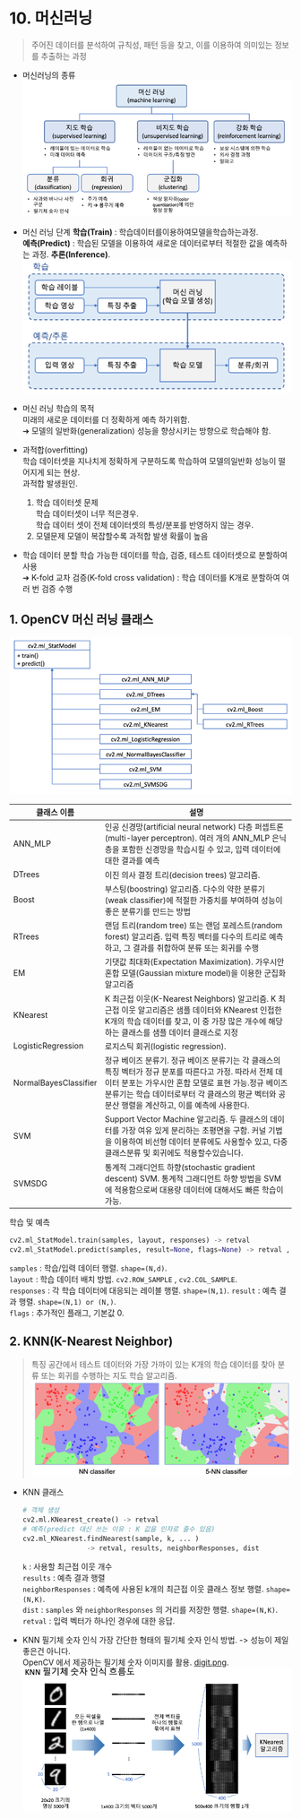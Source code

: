 ﻿# 10. 머신러닝
>주어진 데이터를 분석하여 규칙성, 패턴 등을 찾고, 이를 이용하여 의미있는 정보를 추출하는 과정

* 머신러닝의 종류
![kind](./image/kind.png)

* 머신 러닝 단계
	**학습(Train)** : 학습데이터를이용하여모델을학습하는과정.  
	**예측(Predict)** : 학습된 모델을 이용하여 새로운 데이터로부터 적절한 값을 예측하는 과정. **추론(Inference)**.  
	![level](./image/level.png)

* 머신 러닝 학습의 목적  
	미래의 새로운 데이터를 더 정확하게 예측 하기위함.  
	➔ 모델의 일반화(generalization) 성능을 향상시키는 방향으로 학습해야 함.

* 과적합(overfitting)  
	학습 데이터셋을 지나치게 정확하게 구분하도록 학습하여 모델의일반화 성능이 떨어지게 되는 현상.  
	과적합 발생원인.  
	1. 학습 데이터셋 문제  
		학습 데이터셋이 너무 적은경우.  
		학습 데이터 셋이 전체 데이터셋의 특성/분포를 반영하지 않는 경우.  
	2. 모델문제 
		모델이 복잡할수록 과적합 발생 확률이 높음

* 학습 데이터 분할
	학습 가능한 데이터를 학습, 검증, 테스트 데이터셋으로 분할하여사용  
	➔ K-fold 교차 검증(K-fold cross validation) : 학습 데이터를 K개로 분할하여 여러 번 검증 수행


## 1. OpenCV 머신 러닝 클래스
![mlclass](./image/mlclass.png)


|클래스 이름|설명|
|-----|---|
|ANN_MLP|인공 신경망(artificial neural network) 다층 퍼셉트론(multi-layer perceptron). 여러 개의 ANN_MLP 은닉층을 포함한 신경망을 학습시킬 수 있고, 입력 데이터에 대한 결과를 예측|
|DTrees|이진 의사 결정 트리(decision trees) 알고리즘.|
|Boost|부스팅(boostring) 알고리즘. 다수의 약한 분류기(weak classifier)에 적절한 가중치를 부여하여 성능이 좋은 분류기를 만드는 방법|
|RTrees|랜덤 트리(random tree) 또는 랜덤 포레스트(random forest) 알고리즘. 입력 특징 벡터를 다수의 트리로 예측하고, 그 결과를 취합하여 분류 또는 회귀를 수행|
|EM|기댓값 최대화(Expectation Maximization). 가우시안 혼합 모델(Gaussian mixture model)을 이용한 군집화 알고리즘|
|KNearest|K 최근접 이웃(K-Nearest Neighbors) 알고리즘. K 최근접 이웃 알고리즘은 샘플 데이터와 KNearest 인접한 K개의 학습 데이터를 찾고, 이 중 가장 많은 개수에 해당하는 클래스를 샘플 데이터 클래스로 지정|
|LogisticRegression|로지스틱 회귀(logistic regression). |
|NormalBayesClassifier|정규 베이즈 분류기. 정규 베이즈 분류기는 각 클래스의 특징 벡터가 정규 분포를 따른다고 가정. 따라서 전체 데이터 분포는 가우시안 혼합 모델로 표현 가능.정규 베이즈 분류기는 학습 데이터로부터 각 클래스의 평균 벡터와 공분산 행렬을 계산하고, 이를 예측에 사용한다.|
|SVM|Support Vector Machine 알고리즘. 두 클래스의 데이터를 가장 여유 있게 분리하는 초평면을 구함. 커널 기법을 이용하여 비선형 데이터 분류에도 사용할수 있고, 다중 클래스분류 및 회귀에도 적용할수있습니다.|
|SVMSDG|통계적 그래디언트 하향(stochastic gradient descent) SVM. 통계적 그래디언트 하향 방법을 SVM에 적용함으로써 대용량 데이터에 대해서도 빠른 학습이 가능.|

학습 및 예측 
```python
cv2.ml_StatModel.train(samples, layout, responses) -> retval
cv2.ml_StatModel.predict(samples, result=None, flags=None) -> retval , result
```
`samples` : 학습/입력 데이터 행렬. `shape=(N,d)`.  
`layout` : 학습 데이터 배치 방법. `cv2.ROW_SAMPLE` , `cv2.COL_SAMPLE`.  
`responses` : 각 학습 데이터에 대응되는 레이블 행렬. `shape=(N,1)`.
`result` : 예측 결과 행렬. `shape=(N,1) or (N,)`.  
`flags` : 추가적인 플래그, 기본값 0.  

## 2. KNN(K-Nearest Neighbor)
> 특징 공간에서 테스트 데이터와 가장 가까이 있는 K개의 학습 데이터를 찾아 분류 또는 회귀를 수행하는 지도 학습 알고리즘.
![knn](./image/knn.png)

* KNN 클래스
	```python
	# 객체 생성
	cv2.ml.KNearest_create() -> retval
	# 예측(predict 대신 쓰는 이유 : K 값을 인자로 줄수 있음)
	cv2.ml_KNearest.findNearest(sample, k, ... ) 
					-> retval, results, neighborResponses, dist
	```
	`k` : 사용할 최근접 이웃 개수  
	`results` : 예측 결과 행렬  
	`neighborResponses` : 예측에 사용된 k개의 최근접 이웃 클래스 정보 행렬. `shape=(N,K)`.  
	`dist` : `samples` 와 `neighborResponses` 의 거리를 저장한 행렬. `shape=(N,K)`. 
	`retval` : 입력 벡터가 하나인 경우에 대한 응답.  

* KNN 필기체 숫자 인식
	가장 간단한 형태의 필기체 숫자 인식 방법. -> 성능이 제일 좋은건 아니다.  
	OpenCV 에서 제공하는 필기체 숫자 이미지를 활용. [digit.png](https://github.com/opencv/opencv/blob/master/samples/data/digits.png).  
	![seq](./image/seq.png)


